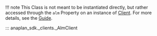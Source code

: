 !!! note
    This Class is not meant to be instantiated directly, but rather accessed through the `alm` Property on an
    instance of [Client](client.md). For more details, see the [Guide](../guides/alm.md).

::: anaplan_sdk._clients._AlmClient
